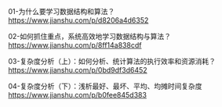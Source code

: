 01-为什么要学习数据结构和算法？ https://www.jianshu.com/p/d8206a4d6352

02-如何抓住重点，系统高效地学习数据结构与算法？ https://www.jianshu.com/p/8ff14a838cdf

03-复杂度分析（上）：如何分析、统计算法的执行效率和资源消耗？ https://www.jianshu.com/p/0bd9df3d6452

04-复杂度分析（下）：浅析最好、最坏、平均、均摊时间复杂度 https://www.jianshu.com/p/b0fee845d383
